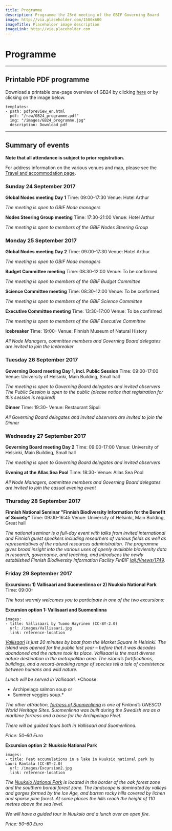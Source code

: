 ```yaml
---
title: Programme
description: Programme the 25rd meeting of the GBIF Governing Board 
image: http://via.placeholder.com/1500x600
imageTitle: Placeholder image description
imageLink: http://via.placeholder.com
---
```


# Programme

<!-- toc -->
<!-- tocstop -->

-----------------------

## Printable PDF programme
Download a printable one-page overview of GB24 by clicking [here](/raw/GB24_programme.pdf) or by clicking on the image below.

```styledYaml
templates:
- path: pdfpreview_en.html
  pdf: "/raw/GB24_programme.pdf"
  img: "/images/GB24_programme.jpg"
  description: Download pdf
```

-----------------------

## Summary of events

**Note that all attendance is subject to prior registration.**

For address information on the various venues and map, please see the [Travel and accommodation page](../travel-accommodation/).

### Sunday 24 September 2017

**Global Nodes meeting Day 1**
Time: 09:00-17:30
Venue: Hotel Arthur

*The meeting is open to GBIF Node managers*

**Nodes Steering Group meeting**
Time: 17:30-21:00
Venue: Hotel Arthur

*The meeting is open to members of the GBIF Nodes Steering Group*


### Monday 25 September 2017

**Global Nodes meeting Day 2**
Time: 09:00-17:30
Venue: Hotel Arthur

*The meeting is open to GBIF Node managers*

**Budget Committee meeting**
Time: 08:30-12:00
Venue: To be confirmed

*The meeting is open to members of the GBIF Budget Committee*

**Science Committee meeting**
Time: 08:30-12:00
Venue: To be confirmed

*The meeting is open to members of the GBIF Science Committee*

**Executive Committee meeting**
Time: 13:30-17:00
Venue: To be confirmed

*The meeting is open to members of the GBIF Executive Committee*

**Icebreaker**
Time: 19:00-
Venue: Finnish Museum of Natural History

*All Node Managers, committee members and Governing Board delegates are invited to join the Icebreaker*


### Tuesday 26 September 2017

**Governing Board meeting Day 1, incl. Public Session**
Time: 09:00-17:00
Venue: University of Helsinki, Main Building, Small hall

*The meeting is open to Governing Board delegates and invited observers*
*The Public Session is open to the public (please notice that registration for this session is required)*

**Dinner**
Time: 19:30-
Venue: Restaurant Sipuli

*All Governing Board delegates and invited observers are invited to join the Dinner*


### Wednesday 27 September 2017

**Governing Board meeting Day 2**
Time: 09:00-17:00
Venue: University of Helsinki, Main Building, Small hall

*The meeting is open to Governing Board delegates and invited observers*

**Evening at the Allas Sea Pool**
Time: 18:30-
Venue: Allas Sea Pool

*All Node Managers, committee members and Governing Board delegates are invited to join the casual evening event*


### Thursday 28 September 2017

**Finnish National Seminar "Finnish Biodiversity Information for the Benefit of Society"**
Time: 09:00-16:45
Venue: University of Helsinki, Main Building, Great hall

*The national seminar is a full-day event with talks from invited international and Finnish guest speakers including researhers of various fields as well as representatives of the natural resources administration. The programme gives broad insight into the various uses of openly available bioviersity data in research, governance, and teaching, and introduces the newly established Finnish Biodiversity Information Facility FinBIF [laji.fi/news/1749](https://laji.fi/news/1749).*


### Friday 29 September 2017

**Excursions:  1) Vallisaari and Suomenlinna or 2) Nuuksio National Park**
Time: 09:00-

*The host warmly welcomes you to participate in one of the two excursions:*

**Excursion option 1: Vallisaari and Suomenlinna**
```styledYaml
images:
- title: Vallisaari by Tuomo Hayrinen (CC-BY-2.0)
  url: /images/Vallisaari.jpg
  link: reference-location
```

*[Vallisaari](http://www.nationalparks.fi/vallisaari) is just 20 minutes by boat from the Market Square in Helsinki. The island was opened for the public last year – before that it was decades abandoned and the nature took its place. Vallisaari is the most diverse nature destination in the metropolitan area. The island’s fortifications, buildings, and a record-breaking range of species tell a tale of coexistence between humans and wild nature.*

*Lunch will be served in Vallisaari.*
*Choose: 
-	Archipelago salmon soup or 
-	Summer veggies soup.*

*The other attraction, [fortress of Suomenlinna](http://www.suomenlinna.fi/en/) is one of Finland’s UNESCO World Heritage Sites. Suomenlinna was built during the Swedish era as a maritime fortress and a base for the Archipelago Fleet.* 

*There will be guided tours both in Vallisaari and Suomenlinna.*

*Price: 50–60 Euro* 

**Excursion option 2: Nuuksio National Park**
```styledYaml
images:
- title: Peat accumulations in a lake in Nuuksio national park by Lauri Rantala (CC-BY-2.0)
  url: /images/Excursion2.jpg
  link: reference-location
```

*The [Nuuksio National Park](http://www.nationalparks.fi/nuuksionp) is located in the border of the oak forest zone and the southern boreal forest zone. The landscape is dominated by valleys and gorges formed by the Ice Age, and barren rocky hills covered by lichen and sparse pine forest. At some places the hills reach the height of 110 metres above the sea level.*

*We will have a guided tour in Nuuksio and a lunch over an open fire.*

*Price: 50–60 Euro*
